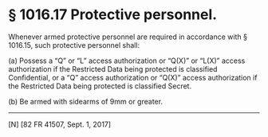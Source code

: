 # § 1016.17   Protective personnel.

Whenever armed protective personnel are required in accordance with § 1016.15, such protective personnel shall:


(a) Possess a “Q” or “L” access authorization or “Q(X)” or “L(X)” access authorization if the Restricted Data being protected is classified Confidential, or a “Q” access authorization or “Q(X)” access authorization if the Restricted Data being protected is classified Secret.


(b) Be armed with sidearms of 9mm or greater.



---

[N] [82 FR 41507, Sept. 1, 2017]




